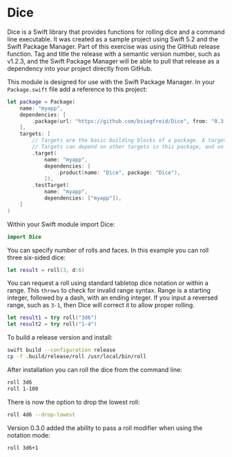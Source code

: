 # Dice

Dice is a Swift library that provides functions for rolling dice and a command line executable. It was created as a sample project using Swift 5.2 and the Swift Package Manager. Part of this exercise was using the GitHub release function. Tag and title the release with a semantic version number, such as v1.2.3, and the Swift Package Manager will be able to pull that release as a dependency into your project directly from GitHub.

This module is designed for use with the Swift Package Manager. In your `Package.swift` file add a reference to this project:

```swift
let package = Package(
    name: "myapp",
    dependencies: [
        .package(url: "https://github.com/bsiegfreid/Dice", from: "0.3.0"),
    ],
    targets: [
        // Targets are the basic building blocks of a package. A target can define a module or a test suite.
        // Targets can depend on other targets in this package, and on products in packages which this package depends on.
        .target(
            name: "myapp",
            dependencies: [
                .product(name: "Dice", package: "Dice"),
            ]),
        .testTarget(
            name: "myapp",
            dependencies: ["myapp"]),
    ]
)
```

Within your Swift module import Dice:

```swift
import Dice
```

You can specify number of rolls and faces. In this example you can roll three six-sided dice:

```swift
let result = roll(3, d:6)
```

You can request a roll using standard tabletop dice notation or within a range. This `throws` to check for invalid range syntax. Range is a starting integer, followed by a dash, with an ending integer. If you input a reversed range, such as `3-1`, then Dice will correct it to allow proper rolling.

```swift
let result1 = try roll("3d6")
let result2 = try roll("1-4")
```

To build a release version and install:

```bash
swift build --configuration release
cp -f .build/release/roll /usr/local/bin/roll
```

After installation you can roll the dice from the command line:

```bash
roll 3d6
roll 1-100
```

There is now the option to drop the lowest roll:

```bash
roll 4d6 --drop-lowest
```
Version 0.3.0 added the ability to pass a roll modifier when using the notation mode:

```bash
roll 3d6+1
```
